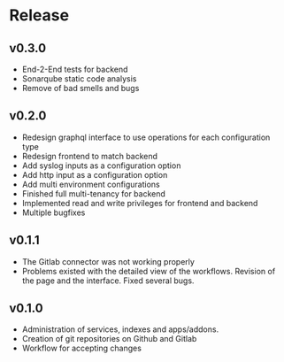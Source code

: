 # Release

## v0.3.0
- End-2-End tests for backend
- Sonarqube static code analysis
- Remove of bad smells and bugs

## v0.2.0
- Redesign graphql interface to use operations for each configuration type
- Redesign frontend to match backend
- Add syslog inputs as a configuration option
- Add http input as a configuration option
- Add multi environment configurations
- Finished full multi-tenancy for backend
- Implemented read and write privileges for frontend and backend
- Multiple bugfixes

## v0.1.1

- The Gitlab connector was not working properly
- Problems existed with the detailed view of the workflows. Revision of the page and the interface. Fixed several bugs.

## v0.1.0

- Administration of services, indexes and apps/addons.
- Creation of git repositories on Github and Gitlab
- Workflow for accepting changes
